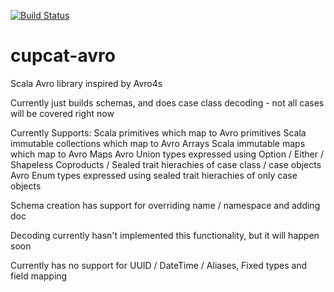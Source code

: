 [![Build Status](https://travis-ci.com/bobbyrauchenberg/cupcat-avro.svg?branch=master)](https://travis-ci.com/bobbyrauchenberg/cupcat-avro)

# cupcat-avro

Scala Avro library inspired by Avro4s

Currently just builds schemas, and does case class decoding - not all cases will be covered right now

Currently Supports: 
Scala primitives which map to Avro primitives
Scala immutable collections which map to Avro Arrays
Scala immutable maps which map to Avro Maps
Avro Union types expressed using Option / Either / Shapeless Coproducts / Sealed trait hierachies of case class / case objects
Avro Enum types expressed using sealed trait hierachies of only case objects

Schema creation has support for overriding name / namespace and adding doc

Decoding currently hasn't implemented this functionality, but it will happen soon

Currently has no support for UUID / DateTime / Aliases, Fixed types and field mapping

